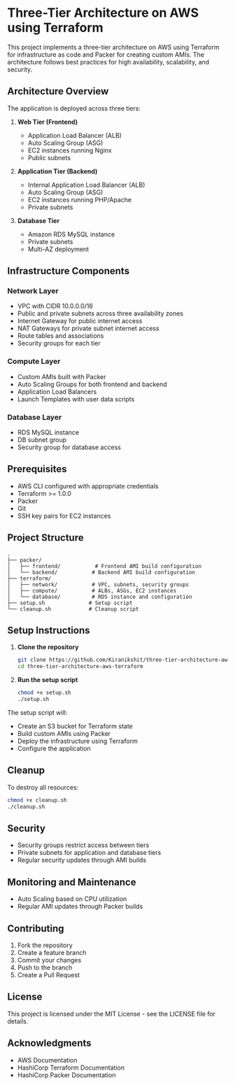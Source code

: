 # Three-Tier Architecture on AWS using Terraform

This project implements a three-tier architecture on AWS using Terraform for infrastructure as code and Packer for creating custom AMIs. The architecture follows best practices for high availability, scalability, and security.

## Architecture Overview

The application is deployed across three tiers:

1. **Web Tier (Frontend)**
   - Application Load Balancer (ALB)
   - Auto Scaling Group (ASG)
   - EC2 instances running Nginx
   - Public subnets

2. **Application Tier (Backend)**
   - Internal Application Load Balancer (ALB)
   - Auto Scaling Group (ASG)
   - EC2 instances running PHP/Apache
   - Private subnets

3. **Database Tier**
   - Amazon RDS MySQL instance
   - Private subnets
   - Multi-AZ deployment

## Infrastructure Components

### Network Layer
- VPC with CIDR 10.0.0.0/16
- Public and private subnets across three availability zones
- Internet Gateway for public internet access
- NAT Gateways for private subnet internet access
- Route tables and associations
- Security groups for each tier

### Compute Layer
- Custom AMIs built with Packer
- Auto Scaling Groups for both frontend and backend
- Application Load Balancers
- Launch Templates with user data scripts

### Database Layer
- RDS MySQL instance
- DB subnet group
- Security group for database access

## Prerequisites

- AWS CLI configured with appropriate credentials
- Terraform >= 1.0.0
- Packer
- Git
- SSH key pairs for EC2 instances

## Project Structure

```
.
├── packer/
│   ├── frontend/           # Frontend AMI build configuration
│   └── backend/           # Backend AMI build configuration
├── terraform/
│   ├── network/           # VPC, subnets, security groups
│   ├── compute/           # ALBs, ASGs, EC2 instances
│   └── database/          # RDS instance and configuration
├── setup.sh              # Setup script
└── cleanup.sh            # Cleanup script
```

## Setup Instructions

1. **Clone the repository**
   ```bash
   git clone https://github.com/Kiranikshit/three-tier-architecture-aws-terraform.git
   cd three-tier-architecture-aws-terraform
   ```

2. **Run the setup script**
   ```bash
   chmod +x setup.sh
   ./setup.sh
   ```

The setup script will:
- Create an S3 bucket for Terraform state
- Build custom AMIs using Packer
- Deploy the infrastructure using Terraform
- Configure the application

## Cleanup

To destroy all resources:
```bash
chmod +x cleanup.sh
./cleanup.sh
```

## Security

- Security groups restrict access between tiers
- Private subnets for application and database tiers
- Regular security updates through AMI builds

## Monitoring and Maintenance

- Auto Scaling based on CPU utilization
- Regular AMI updates through Packer builds

## Contributing

1. Fork the repository
2. Create a feature branch
3. Commit your changes
4. Push to the branch
5. Create a Pull Request

## License

This project is licensed under the MIT License - see the LICENSE file for details.

## Acknowledgments

- AWS Documentation
- HashiCorp Terraform Documentation
- HashiCorp Packer Documentation 
